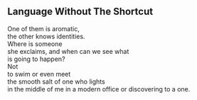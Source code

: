 Language Without The Shortcut
-----------------------------
One of them is aromatic,  
the other knows identities.  
Where is someone  
she exclaims, and when can we see what  
is going to happen?  
Not  
to swim or even meet  
the smooth salt of one who lights  
in the middle of me in a modern office or discovering to a one.  
